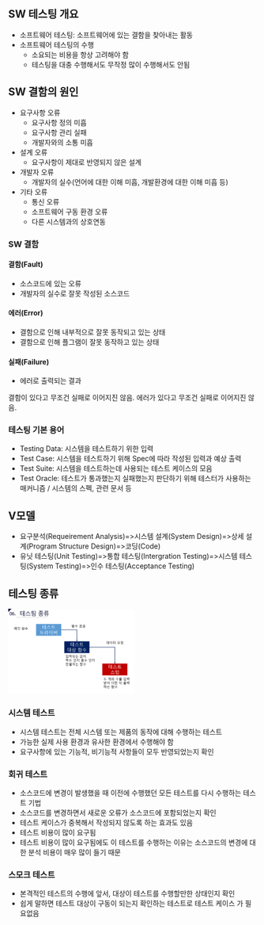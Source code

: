 ## SW 테스팅 개요

* 소프트웨어 테스팅: 소프트웨어에 있는 결함을 찾아내는 활동
* 소프트웨어 테스팅의 수행
  * 소요되는 비용을 항상 고려해야 함
  * 테스팅을 대충 수행해서도 무작정 많이 수행해서도 안됨

## SW 결함의 원인

* 요구사항 오류
  * 요구사항 정의 미흡
  * 요구사항 관리 실패
  * 개발자와의 소통 미흡
* 설계 오류
  * 요구사항이 제대로 반영되지 않은 설계
* 개발자 오류
  * 개발자의 실수(언어에 대한 이해 미흡, 개발환경에 대한 이해 미흡 등)
* 기타 오류
  * 통신 오류
  * 소프트웨어 구동 환경 오류
  * 다른 시스템과의 상호연동

### SW 결함

#### 결함(Fault)

* 소스코드에 있는 오류
* 개발자의 실수로 잘못 작성된 소스코드

#### 에러(Error)

* 결함으로 인해 내부적으로 잘못 동작되고 있는 상태
* 결함으로 인해 플그램이 잘못 동작하고 있는 상태

#### 실패(Failure)

* 에러로 출력되는 결과

결함이 있다고 무조건 실패로 이어지진 않음. 에러가 있다고 무조건 실패로 이어지진 않음.

### 테스팅 기본 용어

* Testing Data: 시스템을 테스트하기 위한 입력
* Test Case: 시스템을 테스트하기 위해 Spec에 따라 작성된 입력과 예상 출력
* Test Suite: 시스템을 테스트하는데 사용되는 테스트 케이스의 모음
* Test Oracle: 테스트가 통과했는지 실패했는지 판단하기 위해 테스터가 사용하는 매커니즘 / 시스템의 스펙, 관련 문서 등

## V모델

* 요구분석(Requeirement Analysis)=>시스템 설계(System Design)=>상세 설계(Program Structure Design)=>코딩(Code)
* 유닛 테스팅(Unit Testing)=>통합 테스팅(Intergration Testing)=>시스템 테스팅(System Testing)=>인수 테스팅(Acceptance Testing)

## 테스팅 종류

<img src="img/image-20210312102246941.png" alt="image-20210312102246941" style="zoom: 25%;" />

### 시스템 테스트

* 시스템 테스트는 전체 시스템 또는 제품의 동작에 대해 수행하는 테스트
* 가능한 실제 사용 환경과 유사한 환경에서 수행해야 함
* 요구사항에 있는 기능적, 비기능적 사항들이 모두 반영되었는지 확인

### 회귀 테스트

* 소스코드에 변경이 발생했을 때 이전에 수행했던 모든 테스트를 다시 수행하는 테스트 기법
* 소스코드를 변경하면서 새로운 오류가 소스코드에 포함되었는지 확인
* 테스트 케이스가 중복해서 작성되지 않도록 하는 효과도 있음
* 테스트 비용이 많이 요구됨
* 테스트 비용이 많이 요구됨에도 이 테스트를 수행하는 이유는 소스코드의 변경에 대한 분석 비용이 매우 많이 들기 때문

### 스모크 테스트

* 본격적인 테스트의 수행에 앞서, 대상이 테스트를 수행할만한 상태인지 확인
* 쉽게 말하면 테스트 대상이 구동이 되는지 확인하는 테스트로 테스트 케이스 가 필요없음